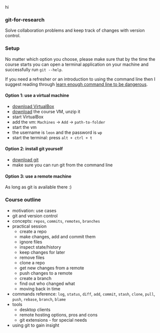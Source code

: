 hi

### git-for-research

Solve collaboration problems and keep track of changes with version control.

### Setup

No matter which option you choose, please make sure that by the time the course starts you can open a terminal application on your machine and successfully run `git --help`.

If you need a refresher or an introduction to using the command line then I suggest reading through [learn enough command line to be dangerous](https://www.learnenough.com/command-line-tutorial).

#### Option 1: use a virtual machine

* [download VirtualBox](https://www.virtualbox.org/wiki/Downloads)
* [download](https://dl.dropboxusercontent.com/u/104325750/pydatsci_vm.zip) the course VM, unzip it
* start VirtualBox
* add the vm: `Machines` -> `Add` -> `path-to-folder`
* start the vm
* the username is `leon` and the password is `wp`
* start the terminal: press `alt + ctrl + t`

#### Option 2: install git yourself

* [download git](https://git-scm.com/downloads)
* make sure you can run git from the command line

#### Option 3: use a remote machine

As long as git is available there :)

### Course outline

* motivation: use cases
* git and version control
* concepts: `repos`, `commits`, `remotes`, `branches`
* practical session
    * create a repo
    * make changes, add and commit them
    * ignore files
    * inspect state/history
    * keep changes for later
    * remove files
    * clone a repo
    * get new changes from a remote
    * push changes to a remote
    * create a branch
    * find out who changed what
    * moving back in time
* commands reference: `log`, `status`, `diff`, `add`, `commit`, `stash`, `clone`, `pull`, `push`, `rebase`, `branch`, `blame`
* tools
    * desktop clients
    * remote hosting options, pros and cons
    * git extensions - for special needs
* using git to gain insight
